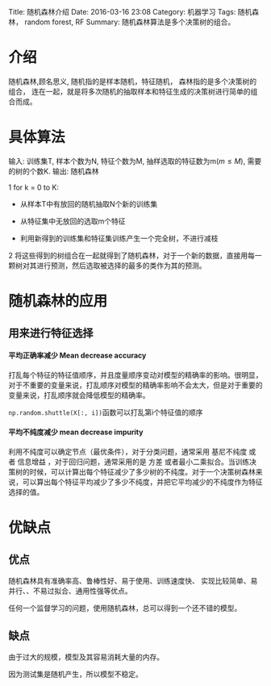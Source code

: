 Title: 随机森林介绍
Date: 2016-03-16 23:08
Category: 机器学习
Tags: 随机森林， random forest, RF
Summary: 随机森林算法是多个决策树的组合。

# 介绍

随机森林,顾名思义, 随机指的是样本随机，特征随机， 森林指的是多个决策树的组合， 连在一起，就是将多次随机的抽取样本和特征生成的决策树进行简单的组合而成。

# 具体算法

输入: 训练集T, 样本个数为N, 特征个数为M, 抽样选取的特征数为m($m \leq M$), 需要的树的个数K.
输出: 随机森林


1 for k = 0 to K:

  + 从样本T中有放回的随机抽取N个新的训练集

  + 从特征集中无放回的选取m个特征

  + 利用新得到的训练集和特征集训练产生一个完全树，不进行减枝

2 将这些得到的树组合在一起就得到了随机森林，对于一个新的数据，直接用每一颗树对其进行预测，然后选取被选择的最多的类作为其的预测。

# 随机森林的应用

## 用来进行特征选择

#### 平均正确率减少 Mean decrease accuracy

打乱每个特征的特征值顺序，并且度量顺序变动对模型的精确率的影响。很明显，对于不重要的变量来说，打乱顺序对模型的精确率影响不会太大，但是对于重要的变量来说，打乱顺序就会降低模型的精确率。

`np.random.shuttle(X[:, i])`函数可以打乱第i个特征值的顺序

#### 平均不纯度减少 mean decrease impurity

利用不纯度可以确定节点（最优条件），对于分类问题，通常采用 基尼不纯度 或者 信息增益 ，对于回归问题，通常采用的是 方差 或者最小二乘拟合。当训练决策树的时候，可以计算出每个特征减少了多少树的不纯度。对于一个决策树森林来说，可以算出每个特征平均减少了多少不纯度，并把它平均减少的不纯度作为特征选择的值。


# 优缺点

## 优点

随机森林具有准确率高、鲁棒性好、易于使用、训练速度快、 实现比较简单、易并行、、不易过拟合、通用性强等优点。

任何一个监督学习的问题，使用随机森林，总可以得到一个还不错的模型。

## 缺点

由于过大的规模，模型及其容易消耗大量的内存。

因为测试集是随机产生，所以模型不稳定。
